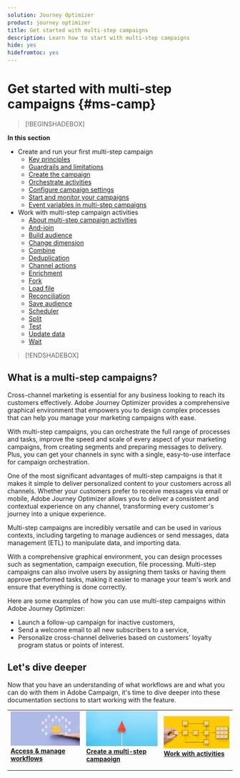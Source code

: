 ```yaml
---
solution: Journey Optimizer
product: journey optimizer
title: Get started with multi-step campaigns
description: Learn how to start with multi-step campaigns
hide: yes
hidefromtoc: yes
---
```


# Get started with multi-step campaigns {#ms-camp}


>[!BEGINSHADEBOX]

**In this section**

* Create and run your first multi-step campaign
    * [Key principles](gs-campaign-creation.md)
    * [Guardrails and limitations](guardrails.md)
    * [Create the campaign](create-ms-campaign.md)
    * [Orchestrate activities](orchestrate-activities.md)
    * [Configure campaign settings](ms-campaign-settings.md)
    * [Start and monitor your campaigns](using/ms/start-monitor-campaigns.md)
    * [Event variables in multi-step campaigns](event-variables.md)
* Work with multi-step campaign activities
    * [About multi-step campaign activities](activities/about-activities.md)
    * [And-join](activities/and-join.md)
    * [Build audience](activities/build-audience.md)
    * [Change dimension](activities/change-dimension.md)
    * [Combine](activities/combine.md)
    * [Deduplication](activities/deduplication.md)
    * [Channel actions](activities/channels.md)
    * [Enrichment](using/ms/activities/enrichment.md)
    * [Fork](activities/fork.md)
    * [Load file](activities/load-file.md)
    * [Reconciliation](activities/reconciliation.md)
    * [Save audience](activities/save-audience.md)
    * [Scheduler](activities/scheduler.md)
    * [Split](activities/split.md)
    * [Test](activities/test.md)
    * [Update data](activities/update-data.md)
    * [Wait](activities/wait.md)

>[!ENDSHADEBOX]


## What is a multi-step campaigns?

Cross-channel marketing is essential for any business looking to reach its customers effectively. Adobe Journey Optimizer provides a comprehensive graphical environment that empowers you to design complex processes that can help you manage your marketing campaigns with ease.

With multi-step campaigns, you can orchestrate the full range of processes and tasks, improve the speed and scale of every aspect of your marketing campaigns, from creating segments and preparing messages to delivery. Plus, you can get your channels in sync with a single, easy-to-use interface for campaign orchestration.

One of the most significant advantages of multi-step campaigns is that it makes it simple to deliver personalized content to your customers across all channels. Whether your customers prefer to receive messages via email or mobile, Adobe Journey Optimizer allows you to deliver a consistent and contextual experience on any channel, transforming every customer's journey into a unique experience.

Multi-step campaigns are incredibly versatile and can be used in various contexts, including targeting to manage audiences or send messages, data management (ETL) to manipulate data, and importing data.

With a comprehensive graphical environment, you can design processes such as segmentation, campaign execution, file processing. Multi-step campaigns can also involve users by assigning them tasks or having them approve performed tasks, making it easier to manage your team's work and ensure that everything is done correctly.

Here are some examples of how you can use multi-step campaigns within Adobe Journey Optimizer:

* Launch a follow-up campaign for inactive customers,
* Send a welcome email to all new subscribers to a service,
* Personalize cross-channel deliveries based on customers' loyalty program status or points of interest.


## Let's dive deeper

Now that you have an understanding of what workflows are and what you can do with them in Adobe Campaign, it's time to dive deeper into these documentation sections to start working with the feature.

<table style="table-layout:fixed"><tr style="border: 0;">
<td>
<a href="access-monitor.md">
<img alt="Access and manage workflows" src="assets/do-not-localize/workflow-access.jpeg">
</a>
<div>
<a href="access-monitor.md"><strong>Access & manage workflows</strong></a>
</div>
<p>
</td>
<td>
<a href="create-ms-campaign.md">
<img alt="Lead" src="assets/do-not-localize/workflow-create.jpeg">
</a>
<div><a href="create-ms-campaign.md"><strong>Create a multi-step campaoign</strong>
</div>
<p>
</td>
<td>
<a href="activities/about-activities.md">
<img alt="Infrequent" src="assets/do-not-localize/workflow-activities.jpeg">
</a>
<div>
<a href="activities/about-activities.md"><strong>Work with activities</strong></a>
</div>
<p></td>
</tr></table>
